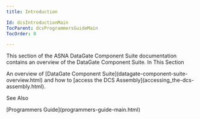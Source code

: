 ```yaml
---
title: Introduction

Id: dcsIntroductionMain
TocParent: dcsProgrammersGuideMain
TocOrder: 0

---
```


This section of the ASNA DataGate Component Suite documentation contains an overview of the DataGate Component Suite.
In This Section

<dl>
        <dt>An overview of [DataGate Component 
						Suite](datagate-component-suite-overview.html) and how to [access the DCS 
						Assembly](accessing_the-dcs-assembly.html).</dt>
</dl>

See Also

<dl />
      [Programmers Guide](programmers-guide-main.html)

